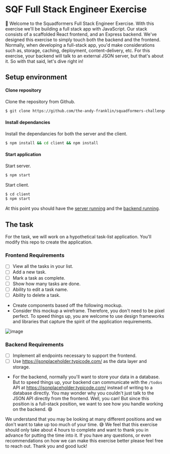 # SQF Full Stack Engineer Exercise
👋 Welcome to the Squadformers Full Stack Engineer Exercise. With this exercise we'll be building a full stack app with JavaScript. Our stack consists of a scaffolded React frontend, and an Express backend. We've designed this exercise
to simply touch both the backend and the frontend. Normally, when developing a full-stack app, you'd make considerations
such as, storage, caching, deployment, content-delivery, etc. For this exercise, your backend will talk to an external
JSON server, but that's about it. So with that said, let's dive right in!

## Setup environment

#### Clone repository
Clone the repository from Github.
```bash
$ git clone https://github.com/the-andy-franklin/squadformers-challenge.git
```

#### Install dependancies
Install the dependancies for both the server and the client.
```bash
$ npm install && cd client && npm install
```

#### Start application
Start server.
```bash
$ npm start
```
Start client.
```bash
$ cd client
$ npm start
```

At this point you should have the [server running](http://localhost:3001/) and the
[backend running](http://localhost:3000/).


## The task
For the task, we will work on a hypothetical task-list application. You'll modify this repo to create the application.

### Frontend Requirements
- [ ] View all the tasks in your list.
- [ ] Add a new task.
- [ ] Mark a task as complete.
- [ ] Show how many tasks are done.
- [ ] Ability to edit a task name.
- [ ] Ability to delete a task.

* Create components based off the following mockup. 
* Consider this mockup a wireframe. Therefore, you don't need to be pixel perfect. To speed things up, you are welcome 
to use design frameworks and libraries that capture the spirit of the application requirements.

![image](https://i.imgur.com/0bp2sn7.png)

### Backend Requirements
- [ ] Implement all endpoints necessary to support the frontend.
- [ ] Use https://jsonplaceholder.typicode.com/ as the data layer and storage.

* For the backend, normally you'll want to store your data in a database. But to speed things up, your backend can
communicate with the `/todos` API at https://jsonplaceholder.typicode.com/ instead of writing to a database directly.
You may wonder why you couldn't just talk to the JSON API directly from the frontend. Well, you can! But since this
position is a full-stack position, we want to see how you handle working on the backend. 😄


We understand that you may be looking at many different positions and we don't want to take up too much
of your time. 😅 We feel that this exercise should only take about 4 hours to complete and want to thank you in advance
for putting the time into it. If you have any questions, or even recommendations on how we can make this exercise better
please feel free to reach out. Thank you and good luck!
